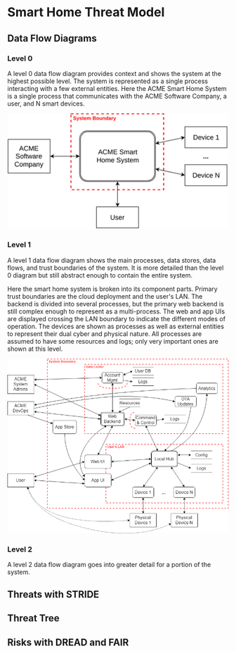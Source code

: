 
# Smart Home Threat Model

<!-- TODO: write basic system description -->

## Data Flow Diagrams

### Level 0

A level 0 data flow diagram provides context and shows the system at the highest possible level.
The system is represented as a single process interacting with a few external entities. Here the
ACME Smart Home System is a single process that communicates with the ACME Software Company, a user,
and N smart devices.

![DFD-0](diagrams/DFD-0.png)

### Level 1

A level 1 data flow diagram shows the main processes, data stores, data flows, and trust boundaries
of the system. It is more detailed than the level 0 diagram but still abstract enough to contain the
entire system.

Here the smart home system is broken into its component parts. Primary trust boundaries are the
cloud deployment and the user's LAN. The backend is divided into several processes, but the primary
web backend is still complex enough to represent as a multi-process. The web and app UIs are
displayed crossing the LAN boundary to indicate the different modes of operation. The devices are
shown as processes as well as external entities to represent their dual cyber and physical nature.
All processes are assumed to have some resources and logs; only very important ones are shown at
this level.

![DFD-0](diagrams/DFD-1.png)

### Level 2

A level 2 data flow diagram goes into greater detail for a portion of the system.

## Threats with STRIDE

## Threat Tree

## Risks with DREAD and FAIR
